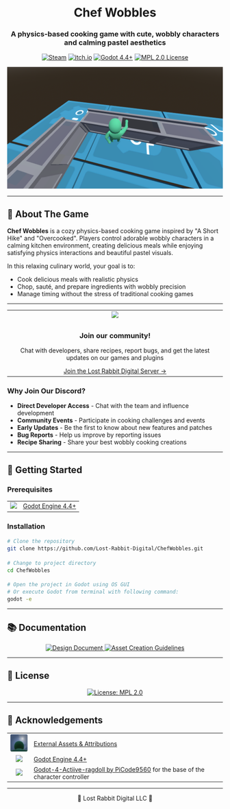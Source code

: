 <div align="center">
  <h1>Chef Wobbles</h1> 
  <h3>A physics-based cooking game with cute, wobbly characters and calming pastel aesthetics</h3>
  
  <p>
    <a href="https://store.steampowered.com/search/?developer=Lost%20Rabbit%20Digital" target="_blank"><img src="https://img.shields.io/badge/Steam-Coming_Soon-blue?style=for-the-badge&logo=steam" alt="Steam"></a>
    <a href="https://lost-rabbit-digital.itch.io" target="_blank"><img src="https://img.shields.io/badge/itch.io-Coming_Soon-red?style=for-the-badge&logo=itch.io" alt="itch.io"></a>
    <a href="https://godotengine.org/" target="_blank"><img src="https://img.shields.io/badge/Godot-4.4+-blue?style=for-the-badge&logo=godot-engine" alt="Godot 4.4+"></a>
    <a href="https://github.com/Lost-Rabbit-Digital/ChefWobbles/blob/main/LICENSE"><img src="https://img.shields.io/badge/license-MPL_2.0-yellow?style=for-the-badge" alt="MPL 2.0 License"></a>
  </p>
</div>

<div align="center">
  <img src="project_management/screenshots/main_game_screenshot.png" alt="Game Screenshot" width="600"/>
</div>

---

## 📖 About The Game

**Chef Wobbles** is a cozy physics-based cooking game inspired by "A Short Hike" and "Overcooked". Players control adorable wobbly characters in a calming kitchen environment, creating delicious meals while enjoying satisfying physics interactions and beautiful pastel visuals.

In this relaxing culinary world, your goal is to:
- Cook delicious meals with realistic physics
- Chop, sauté, and prepare ingredients with wobbly precision
- Manage timing without the stress of traditional cooking games

---

<div align="center">
  <table>
    <tr>
      <td align="center"><img src="https://cdn.prod.website-files.com/6257adef93867e50d84d30e2/66e278299a53f5bf88615e90_Symbol.svg" width="128"></td>
    </tr>
    <tr>
      <td align="center">
        <h3>Join our community!</h3>
        <p>Chat with developers, share recipes, report bugs, and get the latest updates on our games and plugins</p>
        <a href="https://discord.gg/Y7caBf7gBj" target="_blank">Join the Lost Rabbit Digital Server →</a>
      </td>
    </tr>
  </table>
</div>

### Why Join Our Discord?

- **Direct Developer Access** - Chat with the team and influence development
- **Community Events** - Participate in cooking challenges and events
- **Early Updates** - Be the first to know about new features and patches
- **Bug Reports** - Help us improve by reporting issues
- **Recipe Sharing** - Share your best wobbly cooking creations

---

## 🚀 Getting Started

### Prerequisites

<div align="center">
  <table>
    <tr>
      <td align="center"><img src="https://godotengine.org/assets/press/icon_color.svg" width="48"/></td>
      <td><a href="https://godotengine.org/download">Godot Engine 4.4+</a></td>
    </tr>
  </table>
</div>

### Installation

```bash
# Clone the repository
git clone https://github.com/Lost-Rabbit-Digital/ChefWobbles.git

# Change to project directory
cd ChefWobbles

# Open the project in Godot using OS GUI
# Or execute Godot from terminal with following command:
godot -e
```

---

## 📚 Documentation

<div align="center">
  <a href="project_management/design_document.md">
    <img src="https://img.shields.io/badge/Design_Document-blue?style=for-the-badge" alt="Design Document">
  </a>
  <a href="project_management/asset_creation_guidelines.md">
    <img src="https://img.shields.io/badge/Asset_Creation_Guidelines-green?style=for-the-badge" alt="Asset Creation Guidelines">
  </a>
</div>

---

## 📜 License

<div align="center">
  <a href="LICENSE">
    <img src="https://img.shields.io/badge/License-MPL_2.0-yellow.svg?style=for-the-badge" alt="License: MPL 2.0">
  </a>
</div>

---

## 🙏 Acknowledgements

<div align="center">
  <table>
    <tr>
      <td align="center"><img src="https://github.com/Lost-Rabbit-Digital/ChefWobbles/blob/main/godot_project/icon.png" width="48"/></td>
      <td><a href="project_management/external_assets.md">External Assets & Attributions</a></td>
    </tr>
    <tr>
      <td align="center"><img src="https://godotengine.org/assets/press/icon_color.svg" width="48"/></td>
      <td><a href="https://godotengine.org/download">Godot Engine 4.4+</a></td>
    </tr>
    <tr>
      <td align="center"><img src="https://avatars.githubusercontent.com/u/122909224?v=4" width="48"/></td>
      <td><a href="https://github.com/PiCode9560/Godot-4-Active-ragdoll" target="_blank">Godot-4-Actiive-ragdoll by PiCode9560</a> for the base of the character controller</td>
    </tr>
  </table>
</div>

---

<div align="center">
🐰 Lost Rabbit Digital LLC 🐰
</div>
